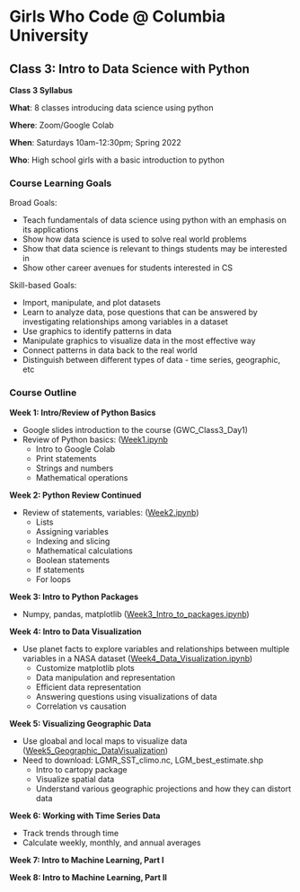 # Girls Who Code @ Columbia University
## Class 3: Intro to Data Science with Python

**Class 3 Syllabus**

**What**: 8 classes introducing data science using python

**Where**: Zoom/Google Colab

**When**: Saturdays 10am-12:30pm; Spring 2022

**Who**: High school girls with a basic introduction to python

### **Course Learning Goals**
Broad Goals:
* Teach fundamentals of data science using python with an emphasis on its applications
* Show how data science is used to solve real world problems
* Show that data science is relevant to things students may be interested in
* Show other career avenues for students interested in CS

Skill-based Goals:
* Import, manipulate, and plot datasets
* Learn to analyze data, pose questions that can be answered by investigating relationships among variables in a dataset
* Use graphics to identify patterns in data
* Manipulate graphics to visualize data in the most effective way
* Connect patterns in data back to the real world
* Distinguish between different	types of data - time series, geographic, etc

### **Course Outline**

**Week 1: Intro/Review of Python Basics**
* Google slides introduction to the course (GWC_Class3_Day1)
* Review of Python basics: ([Week1.ipynb](https://colab.research.google.com/github/CU-GWC-Data-Science/classes/blob/main/Week1.ipynb)
  * Intro to Google Colab
  * Print statements
  * Strings and numbers
  * Mathematical operations

**Week 2: Python Review Continued**
* Review of statements, variables: ([Week2.ipynb](https://colab.research.google.com/github/CU-GWC-Data-Science/classes/blob/main/Week2_Objects_Booleans_Statements.ipynb)) 
  * Lists
  * Assigning variables
  * Indexing and slicing
  * Mathematical calculations
  * Boolean statements
  * If statements
  * For loops

**Week 3: Intro to Python Packages**
* Numpy, pandas, matplotlib ([Week3_Intro_to_packages.ipynb](https://colab.research.google.com/github/CU-GWC-Data-Science/classes/blob/main/Week3_Intro_to_packages.ipynb))

**Week 4: Intro to Data Visualization**
* Use planet facts to explore variables and relationships between multiple variables in a NASA dataset ([Week4_Data_Visualization.ipynb](https://colab.research.google.com/github/CU-GWC-Data-Science/classes/blob/main/Week4_Data_Visualization.ipynb))
  * Customize matplotlib plots
  * Data manipulation and representation
  * Efficient data representation
  * Answering questions using visualizations of data
  * Correlation vs causation

**Week 5: Visualizing Geographic Data**
* Use gloabal and local maps to visualize data ([Week5_Geographic_DataVisualization](https://colab.research.google.com/github/CU-GWC-Data-Science/classes/blob/main/Week5_Geographic_DataVisualization.ipynb))
* Need to download: LGMR_SST_climo.nc, LGM_best_estimate.shp
  * Intro to cartopy package
  * Visualize spatial data
  * Understand various geographic projections and how they can distort data

**Week 6: Working with Time Series Data**
* Track trends through time
* Calculate weekly, monthly, and annual averages

**Week 7: Intro to Machine Learning, Part I**

**Week 8: Intro to Machine Learning, Part II**


 
